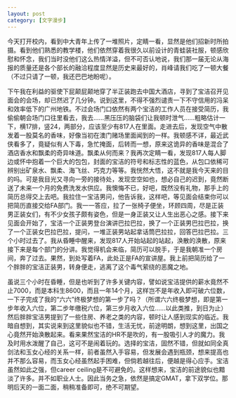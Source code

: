 ```yaml
---
layout: post
category: [文字漫步]
---
```


今天打开校内，看到中大青年上传了一堆照片，定睛一看，显然是他们招新时所拍摄。看到他们熟悉的教学楼，他们依然穿着我很久以前设计的青蛙装社服，顿感欣慰和怀念，我们当时没他们这么热情洋溢，但不可否认地说，我们那一届无论从海报的质量还是各个部长的融洽程度显然是历史来最好的，肖峰请我们吃了一顿大餐（不过只请了一顿，我还巴巴地盼呢）。

下午我在利益的驱使下屁颠屁颠地穿了半正装跑去中国大酒店，寻到了宝洁召开见面会的会场，却已然迟了几分钟。说到这里，不得不强烈谴责一下不守信用的冯呆和效率低下的广州地铁。不过会场门口依然有两个宝洁的工作人员在接受简历，我偷偷朝会场门口往里看去，我去……黑压压的脑袋们让我顿时泄气……粗略估计一下，横17排，竖24，两部分，应该至少有817人在里面。走进去后，发现空气中散发着一股莫名的香味，好像当初在澳门赌场里面闻到的一样。我顿感不详，最近武侠看多了，竟疑似有人下毒，急忙掩面，后转而一想，原来这诡异的香味是混合了酒店香水和飘柔的奇异味道。飘柔从何而来？我再次定睛一看，发现817人每人脚边或怀中抱着一个巨大的包包，封面的宝洁的符号和标志性的蓝色，从包口依稀可辨别出矿泉水、飘柔、海飞丝、巧克力等等。我恍然大悟，这不就是我今天来的目的吗。可是我目光又寻向一旁的接待处，发现空空如也，想必自己的迟到，竟然断送了未来一个月的免费洗发水供应。我懊悔不已，好吧，既然没有礼物，那手上的简历总得交上去吧。我拉住一宝洁男问，他告诉我，这样吧，等见面会结束你可以把简历直接交给FA部门。我一一答应，拉了一张椅子便坐，环顾四周，尽是正装男正装女们，有不少女孩子颇有姿色，但是一身正装又让人生出恶心之感。接下来见面会开始了，宝洁一个正装男登台演讲巴拉巴拉，换了一个正装男巴拉巴拉，换了一个正装女巴拉巴拉，提问，一堆正装男站起拿话筒巴拉拉，回答巴拉巴拉。三个小时过去了。我从昏睡中醒来，发现817人开始站起的站起，涣散的涣散，原来接下来是每个部门的分讲。我觉得机会来临，简历可以脱手，于是我朝准一个房间，奔了过去。果然，到处写着FA，此处正是FA的宣讲屋。我上前把简历给了一个胖胖的宝洁正装男，转身便走，逃离了这个毒气萦绕的恶魔之地。

虽说三个小时在昏睡，但是也听到了许多关键内容，譬如说宝洁提供的薪水竟然不止7000，而是本科生8600，而且一年14个月，这样岂不是年收入即可破六位数，一下子完成了我的“六六”终极梦想的第一步了吗？（所谓六六终极梦想，即是第一步年收入六位，第二步年缴税六位，第三步月收入六位……以此类推，到日为止）然后胖胖宝洁男提到了一些住房、养老之类的内容，顿时让人感到现实的临近。我暗自想到，其实说来到这里貌似也不错，生活无忧，前途明朗，想到这里，出国之心竟然开始涣散起来。看来果然宝洁的HR不是吹的，有一股吸引人才的魔力。我及时用水泼醒了自己，这可不是闹着玩的。选择的宝洁，固然不错，但就如同全真剑法和玉女心经的关系一样，前者虽然入手容易，但发展会遇到瓶颈，想来提高也并不那么容易，而玉女心经虽然起手困难，但倘若越往后，便越是得心应手。宝洁虽然如此之强，但career ceiling是不可避免的。这样想来，宝洁的前途貌似也黯淡了许多。并不如职业人士。因此当务之急，依然是搞定GMAT，拿下双学位。那明后天的一面二面，稍稍准备即可，绝不可期望。